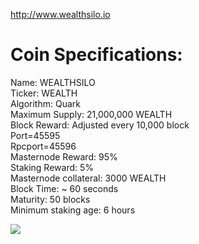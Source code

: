 

http://www.wealthsilo.io


# Coin Specifications:
Name: WEALTHSILO</br>
Ticker: WEALTH</br>
Algorithm: Quark</br>
Maximum Supply: 21,000,000 WEALTH</br>
Block Reward: Adjusted every 10,000 block</br>
Port=45595</br>
Rpcport=45596</br>
Masternode Reward: 95%</br>
Staking Reward: 5%</br>
Masternode collateral:  3000 WEALTH</br>
Block Time: ~ 60 seconds</br>
Maturity: 50 blocks</br>
Minimum staking age: 6 hours</br>

<img src="https://cdn.discordapp.com/attachments/476788284064923650/479659670428975104/rewardsv2.png">

